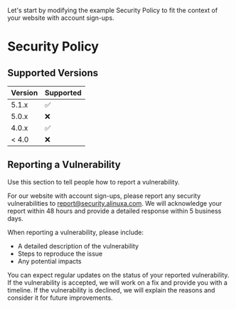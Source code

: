 Let's start by modifying the example Security Policy to fit the context of your website with account sign-ups.

# Security Policy

## Supported Versions

| Version | Supported          |
| ------- | ------------------ |
| 5.1.x   | :white_check_mark: |
| 5.0.x   | :x:                |
| 4.0.x   | :white_check_mark: |
| < 4.0   | :x:                |

## Reporting a Vulnerability

Use this section to tell people how to report a vulnerability.

For our website with account sign-ups, please report any security vulnerabilities to [report@security.alinuxa.com](mailto:report@security.alinuxa.com). We will acknowledge your report within 48 hours and provide a detailed response within 5 business days.

When reporting a vulnerability, please include:
- A detailed description of the vulnerability
- Steps to reproduce the issue
- Any potential impacts

You can expect regular updates on the status of your reported vulnerability. If the vulnerability is accepted, we will work on a fix and provide you with a timeline. If the vulnerability is declined, we will explain the reasons and consider it for future improvements.

